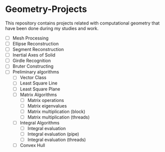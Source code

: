 # Geometry-Projects
This repository contains projects related with computational geometry that have been done during my studies and work.

  - [ ] Mesh Processing
  - [ ] Ellipse Reconstruction
  - [ ] Segment Reconstruction
  - [ ] Inertial Axes of Solid
  - [ ] Girdle Recognition
  - [ ] Bruter Constructing
  - [ ] Preliminary algorithms
      - [ ] Vector Class
      - [ ] Least Square Line
      - [ ] Least Square Plane
      - [ ] Matrix Algorithms
          - [ ] Matrix operations
          - [ ] Matrix eigenvalues
          - [ ] Matrix multiplication (block)
          - [ ] Matrix multiplication (threads)
      - [ ] Integral Algorithms
          - [ ] Integral evaluation
          - [ ] Integral evaluation (pipe)
          - [ ] Integral evaluation (threads)
      - [ ] Convex Hull
